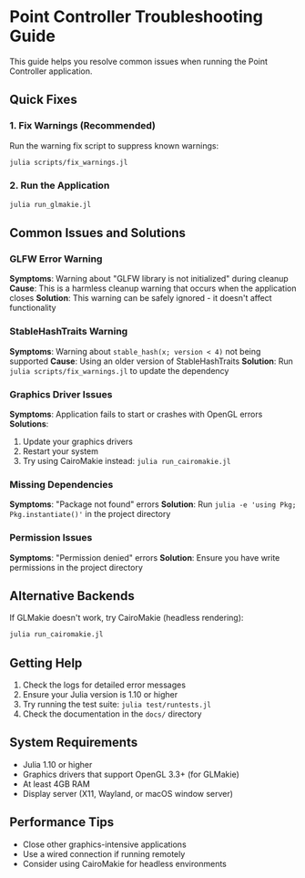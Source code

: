 # Point Controller Troubleshooting Guide

This guide helps you resolve common issues when running the Point Controller application.

## Quick Fixes

### 1. Fix Warnings (Recommended)
Run the warning fix script to suppress known warnings:
```bash
julia scripts/fix_warnings.jl
```

### 2. Run the Application
```bash
julia run_glmakie.jl
```

## Common Issues and Solutions

### GLFW Error Warning
**Symptoms**: Warning about "GLFW library is not initialized" during cleanup
**Cause**: This is a harmless cleanup warning that occurs when the application closes
**Solution**: This warning can be safely ignored - it doesn't affect functionality

### StableHashTraits Warning
**Symptoms**: Warning about `stable_hash(x; version < 4)` not being supported
**Cause**: Using an older version of StableHashTraits
**Solution**: Run `julia scripts/fix_warnings.jl` to update the dependency

### Graphics Driver Issues
**Symptoms**: Application fails to start or crashes with OpenGL errors
**Solutions**:
1. Update your graphics drivers
2. Restart your system
3. Try using CairoMakie instead: `julia run_cairomakie.jl`

### Missing Dependencies
**Symptoms**: "Package not found" errors
**Solution**: Run `julia -e 'using Pkg; Pkg.instantiate()'` in the project directory

### Permission Issues
**Symptoms**: "Permission denied" errors
**Solution**: Ensure you have write permissions in the project directory

## Alternative Backends

If GLMakie doesn't work, try CairoMakie (headless rendering):
```bash
julia run_cairomakie.jl
```

## Getting Help

1. Check the logs for detailed error messages
2. Ensure your Julia version is 1.10 or higher
3. Try running the test suite: `julia test/runtests.jl`
4. Check the documentation in the `docs/` directory

## System Requirements

- Julia 1.10 or higher
- Graphics drivers that support OpenGL 3.3+ (for GLMakie)
- At least 4GB RAM
- Display server (X11, Wayland, or macOS window server)

## Performance Tips

- Close other graphics-intensive applications
- Use a wired connection if running remotely
- Consider using CairoMakie for headless environments
